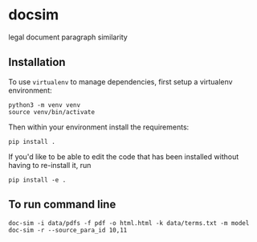 # docsim
legal document paragraph similarity

## Installation

To use `virtualenv` to manage dependencies, first setup a virtualenv environment:

    python3 -m venv venv
    source venv/bin/activate

Then within your environment install the requirements:

    pip install .

If you'd like to be able to edit the code that has been installed without
having to re-install it, run

    pip install -e .

## To run command line

    doc-sim -i data/pdfs -f pdf -o html.html -k data/terms.txt -m model
    doc-sim -r --source_para_id 10,11

